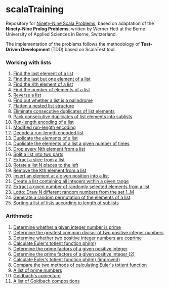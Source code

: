 # scalaTraining
Repository for [Ninety-Nine Scala Problems](#http://aperiodic.net/phil/scala/s-99/), based on adaptation of 
the **Ninety-Nine Prolog Problems**, written by Werner Hett at the Berne University of Applied Sciences 
in Berne, Switzerland.

The implementation of the problems follows the methodology of **Test-Driven Development** (TDD) based on ScalaTest tool.

### Working with lists
1. [Find the last element of a list](src/main/scala/Lists.scala)
2. [Find the last but one element of a list](src/main/scala/Lists.scala)
3. [Find the Kth element of a list](src/main/scala/Lists.scala)
4. [Find the number of elements of a list](src/main/scala/Lists.scala)
5. [Reverse a list](src/main/scala/Lists.scala)
6. [Find out whether a list is a palindrome](src/main/scala/Lists.scala)
7. [Flatten a nested list structure](src/main/scala/Lists.scala)
8. [Eliminate consecutive duplicates of list elements](src/main/scala/Lists.scala)
9. [Pack consecutive duplicates of list elements into sublists](src/main/scala/Lists.scala)
10. [Run-length encoding of a list](src/main/scala/Lists.scala)
11. [Modified run-length encoding](src/main/scala/Lists.scala)
12. [Decode a run-length encoded list](src/main/scala/Lists.scala)
13. [Duplicate the elements of a list](src/main/scala/Lists.scala)
14. [Duplicate the elements of a list a given number of times](src/main/scala/Lists.scala)
15. [Drop every Nth element from a list](src/main/scala/Lists.scala)
16. [Split a list into two parts](src/main/scala/Lists.scala)
17. [Extract a slice from a list](src/main/scala/Lists.scala)
18. [Rotate a list N places to the left](src/main/scala/Lists.scala)
19. [Remove the Kth element from a list](src/main/scala/Lists.scala)
20. [Insert an element at a given position into a list](src/main/scala/Lists.scala)
21. [Create a list containing all integers within a given range](src/main/scala/Lists.scala)
22. [Extract a given number of randomly selected elements from a list](src/main/scala/Lists.scala)
23. [Lotto: Draw N different random numbers from the set 1..M](src/main/scala/Lists.scala)
24. [Generate a random permutation of the elements of a list](src/main/scala/Lists.scala)
25. [Sorting a list of lists according to length of sublists](src/main/scala/Lists.scala)


### Arithmetic

1. [Determine whether a given integer number is prime](src/main/scala/Arithmetic.scala)
2. [Determine the greatest common divisor of two positive integer numbers](src/main/scala/Arithmetic.scala)
3. [Determine whether two positive integer numbers are coprime](src/main/scala/Arithmetic.scala)
4. [Calculate Euler's totient function phi(m)](src/main/scala/Arithmetic.scala)
5. [Determine the prime factors of a given positive integer](src/main/scala/Arithmetic.scala)
6. [Determine the prime factors of a given positive integer (2)](src/main/scala/Arithmetic.scala)
7. [Calculate Euler's totient function phi(m) (improved)](src/main/scala/Arithmetic.scala)
8. [Compare the two methods of calculating Euler's totient function](src/main/scala/Arithmetic.scala)
9. [A list of prime numbers](src/main/scala/Arithmetic.scala)
10. [Goldbach's conjecture](src/main/scala/Arithmetic.scala)
11. [A list of Goldbach compositions](src/main/scala/Arithmetic.scala)
